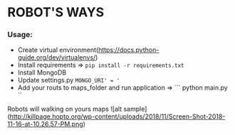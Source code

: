 # ROBOT'S WAYS

### Usage:
* Create virtual environment(https://docs.python-guide.org/dev/virtualenvs/)
* Install requirements => ```pip install -r requirements.txt```
* Install MongoDB
* Update settings.py ```MONGO_URI' = '```
* Add your routs to maps_folder and run application => ``` python main.py ``

Robots will walking on yours maps
![alt sample] (http://killpage.hopto.org/wp-content/uploads/2018/11/Screen-Shot-2018-11-16-at-10.26.57-PM.png)